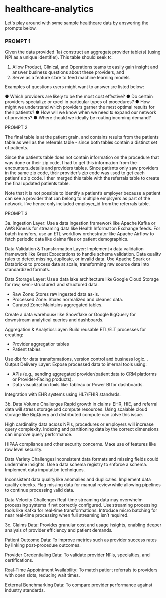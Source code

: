 # healthcare-analytics
Let's play around with some sample healthcare data by answering the prompts below.

### PROMPT 1

Given the data provided:
1a) construct an aggregate provider table(s) (using NPI as a unique identifier). This table should seek to:
1. Allow Product, Clinical, and Operations teams to easily gain insight and answer business questions about these providers, and
2. Serve as a feature store to feed machine learning models

Examples of questions users might want to answer are listed below:

● Which providers are likely to be the most cost effective?
● Do certain providers specialize or excel in particular types of procedures?
● How might we understand which providers garner the most optimal results for their patients?
● How will we know when we need to expand our network of providers?
● Where should we ideally be routing incoming demand?

PROMPT 2

The final table is at the patient grain, and contains results from the patients table as well as the referrals table - since both tables contain a distinct set of patients.

Since the patients table does not contain information on the procedure that was done or their zip code, I had to get this information from the encounters_details and providers tables. Since patients only saw providers in the same zip code, their provider’s zip code was used to get each patient's zip code. I then merged this table with the referrals table to create the final updated patients table.

Note that it is not possible to identify a patient’s employer because a patient can see a provider that can belong to multiple employers as part of the network. I’ve hence only included employer_id from the referrals table.

PROMPT 3

3a.
Ingestion Layer:
Use a data ingestion framework like Apache Kafka or AWS Kinesis for streaming data like Health Information Exchange feeds.
For batch transfers, use an ETL workflow orchestrator like Apache Airflow to fetch periodic data like claims files or patient demographics.

Data Validation & Transformation Layer:
Implement a data validation framework like Great Expectations to handle schema validation.
Data quality rules to detect missing, duplicate, or invalid data.
Use Apache Spark or Databricks to process data at scale, transforming raw source data into standardized formats.

Data Storage Layer:
Use a data lake architecture like Google Cloud Storage for raw, semi-structured, and structured data.
* Raw Zone: Stores raw ingested data as-is.
* Processed Zone: Stores normalized and cleaned data.
* Curated Zone: Maintains aggregated tables.

Create a data warehouse like Snowflake or Google BigQuery for downstream analytical queries and dashboards.

Aggregation & Analytics Layer:
Build reusable ETL/ELT processes for creating:
* Provider aggregation tables
* Patient tables

Use dbt for data transformations, version control and business logic.
.
Output Delivery Layer:
Expose processed data to internal tools using:
* APIs (e.g., sending aggregated provider/patient data to CRM platforms or Provider-Facing products).
* Data visualization tools like Tableau or Power BI for dashboards.

Integration with EHR systems using HL7/FHIR standards.

3b.
Data Volume Challenges
Rapid growth in claims, EHR, HIE, and referral data will stress storage and compute resources.
Using scalable cloud storage like BigQuery and distributed compute can solve this issue.

High cardinality data across NPIs, procedures or employers will increase query complexity.
Indexing and partitioning data by the correct dimensions can improve query performance.

HIPAA compliance and other security concerns.
Make use of features like row level security.

Data Variety Challenges
Inconsistent data formats and missing fields could undermine insights.
Use a data schema registry to enforce a schema.
Implement data imputation techniques.

Inconsistent data quality like anomalies and duplicates.
Implement data quality checks.
Flag missing data for manual review while allowing pipelines to continue processing valid data.

Data Velocity Challenges
Real-time streaming data may overwhelm processing systems if not correctly configured.
Use streaming processing tools like Kafka for real-time transformations.
Introduce micro batching for near real-time processing when full streaming isn’t required.

3c.
Claims Data: Provides granular cost and usage insights, enabling deeper analysis of provider efficiency and patient demands.

Patient Outcome Data: To improve metrics such as provider success rates by linking post-procedure outcomes.

Provider Credentialing Data: To validate provider NPIs, specialties, and certifications.

Real-Time Appointment Availability: To match patient referrals to providers with open slots, reducing wait times.

External Benchmarking Data: To compare provider performance against industry standards.
